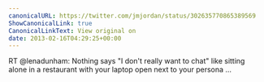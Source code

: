 ```yaml
---
canonicalURL: https://twitter.com/jmjordan/status/302635770865389569
ShowCanonicalLink: true
CanonicalLinkText: View original on
date: 2013-02-16T04:29:25+00:00
---
```

RT @lenadunham: Nothing says "I don't really want to chat" like sitting alone in a restaurant with your laptop open next to your persona ...
